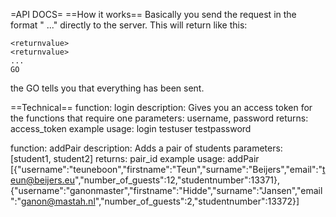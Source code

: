 =API DOCS=
==How it works==
Basically you send the request in the format "<function> <parameter> <parameter> ..." directly to the server.
This will return like this:

	<returnvalue>
	<returnvalue>
	...
	GO

the GO tells you that everything has been sent.

==Technical==
function: login
description: Gives you an access token for the functions that require one
parameters: username<string>, password<string>
returns: access_token<string>
example usage: login testuser testpassword

function: addPair
description: Adds a pair of students
parameters: [student1, student2]<JSON>
returns: pair_id<int>
example usage: addPair [{"username":"teuneboon","firstname":"Teun","surname":"Beijers","email":"teun@beijers.eu","number_of_guests":12,"studentnumber":13371},{"username":"ganonmaster","firstname":"Hidde","surname":"Jansen","email":"ganon@mastah.nl","number_of_guests":2,"studentnumber":13372}]
